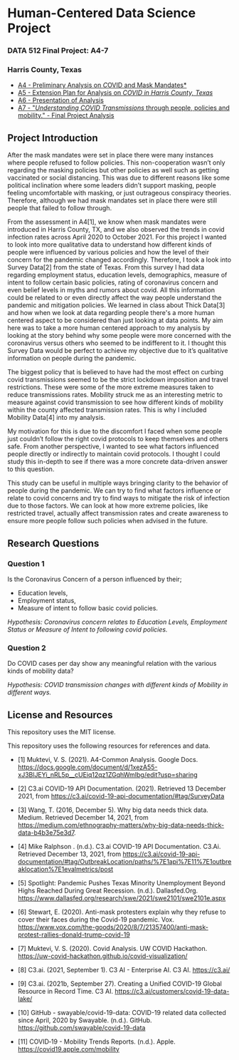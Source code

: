 # Human-Centered Data Science Project

### DATA 512 Final Project: A4-7
### Harris County, Texas

* [A4 - Preliminary Analysis on *C*OVID and Mask Mandates*](https://github.com/smuktevi/data512-a7project/tree/main/A4)
* [A5 - Extension Plan for Analysis on *COVID in Harris County, Texas*](https://github.com/smuktevi/data512-a7project/tree/main/A5) 
* [A6 - Presentation of Analysis](https://github.com/smuktevi/data512-a7project/tree/main/A6)
* [A7 - "*Understanding COVID Transmissions* through people, policies and mobility." - Final Project Analysis](https://github.com/smuktevi/data512-a7project/tree/main/A7)

## Project Introduction
 
After the mask mandates were set in place there were many instances where people refused to follow policies. This non-cooperation wasn’t only regarding the masking policies but other policies as well such as getting vaccinated or social distancing. This was due to different reasons like some political inclination where some leaders didn’t support masking, people feeling uncomfortable with masking, or just outrageous conspiracy theories. Therefore, although we had mask mandates set in place there were still people that failed to follow through. 
   
From the assessment in A4[1], we know when mask mandates were introduced in Harris County, TX, and we also observed the trends in covid infection rates across April 2020 to October 2021. For this project I wanted to look into more qualitative data to understand how different kinds of people were influenced by various policies and how the level of their concern for the pandemic changed accordingly. Therefore, I took a look into Survey Data[2] from the state of Texas. From this survey I had data regarding employment status, education levels, demographics, measure of intent to follow certain basic policies, rating of coronavirus concern and even belief levels in myths and rumors about covid. All this information could be related to or even directly affect the way people understand the pandemic and mitigation policies. We learned in class about Thick Data[3] and how when we look at data regarding people there's a more human centered aspect to be considered than just looking at data points. My aim here was to take a more human centered approach to my analysis by looking at the story behind why some people were more concerned with the coronavirus versus others who seemed to be indifferent to it. I thought this Survey Data would be perfect to achieve my objective due to it’s qualitative information on people during the pandemic.  
   
The biggest policy that is believed to have had the most effect on curbing covid transmissions seemed to be the strict lockdown imposition and travel restrictions. These were some of the more extreme measures taken to reduce transmissions rates. Mobility struck me as an interesting metric to measure against covid transmission to see how different kinds of mobility within the county affected transmission rates. This is why I included Mobility Data[4] into my analysis.  
   
My motivation for this is due to the discomfort I faced when some people just couldn’t follow the right covid protocols to keep themselves and others safe. From another perspective, I wanted to see what factors influenced people directly or indirectly to maintain covid protocols. I thought I could study this in-depth to see if there was a more concrete data-driven answer to this question.  
   
This study can be useful in multiple ways bringing clarity to the behavior of people during the pandemic. We can try to find what factors influence or relate to covid concerns and try to find ways to mitigate the risk of infection due to those factors. We can look at how more extreme policies, like restricted travel, actually affect transmission rates and create awareness to ensure more people follow such policies when advised in the future.  
  

## Research Questions

### Question 1 
 
Is the Coronavirus Concern of a person influenced by their;
* Education levels,
* Employment status,
* Measure of intent to follow basic covid policies.
 
*Hypothesis: Coronavirus concern relates to Education Levels, Employment Status or Measure of Intent to following covid policies.*

### Question 2

Do COVID cases per day show any meaningful relation with the various kinds of mobility data?

*Hypothesis: COVID transmission changes with different kinds of Mobility in different ways.*


## License and Resources

This repository uses the MIT license.  
  
This repository uses the following resources for references and data.

* [1] Muktevi, V. S. (2021). A4-Common Analysis. Google Docs. https://docs.google.com/document/d/1xezA55-xJ3BlJEYi_nRL5p__cUEiq12qz1ZGqhWmIbg/edit?usp=sharing 

* [2] C3.ai COVID-19 API Documentation. (2021). Retrieved 13 December 2021, from https://c3.ai/covid-19-api-documentation/#tag/SurveyData 

* [3] Wang, T. (2016, December 5). Why big data needs thick data. Medium. Retrieved December 14, 2021, from https://medium.com/ethnography-matters/why-big-data-needs-thick-data-b4b3e75e3d7. 

* [4] Mike Ralphson . (n.d.). C3.ai COVID-19 API Documentation. C3.Ai. Retrieved December 13, 2021, from https://c3.ai/covid-19-api-documentation/#tag/OutbreakLocation/paths/%7E1api%7E11%7E1outbreaklocation%7E1evalmetrics/post 

* [5] Spotlight: Pandemic Pushes Texas Minority Unemployment Beyond Highs Reached During Great Recession. (n.d.). Dallasfed.Org. https://www.dallasfed.org/research/swe/2021/swe2101/swe2101e.aspx 

* [6] Stewart, E. (2020). Anti-mask protesters explain why they refuse to cover their faces during the Covid-19 pandemic. Vox. https://www.vox.com/the-goods/2020/8/7/21357400/anti-mask-protest-rallies-donald-trump-covid-19 

* [7] Muktevi, V. S. (2020). Covid Analysis. UW COVID Hackathon. https://uw-covid-hackathon.github.io/covid-visualization/ 

* [8] C3.ai. (2021, September 1). C3 AI - Enterprise AI. C3 AI. https://c3.ai/ 

* [9] C3.ai. (2021b, September 27). Creating a Unified COVID-19 Global Resource in Record Time. C3 AI. https://c3.ai/customers/covid-19-data-lake/ 

* [10] GitHub - swayable/covid-19-data: COVID-19 related data collected since April, 2020 by Swayable. (n.d.). GitHub. https://github.com/swayable/covid-19-data 

* [11] COVID‑19 - Mobility Trends Reports. (n.d.). Apple. https://covid19.apple.com/mobility 
